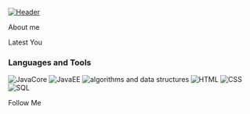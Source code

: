 [![Header](https://github.com/hikarin8/hikarin8/blob/main/accets/208440%20(1).gif)](https://vk.com/hikarin.none)

About me

Latest You

### Languages and Tools
![JavaCore](https://img.shields.io/badge/-JavaCore-808080?style=for-the-badge&logo=Java&logoColor=0000FF)
![JavaEE](https://img.shields.io/badge/-Java.EE-808080?style=for-the-badge&logo=Java&logoColor=0000FF)
![algorithms and data structures](https://img.shields.io/badge/-algorithms-808080?style=for-the-badge&logo=algorithms&logoColor=FF0000)
![HTML](https://img.shields.io/badge/-HTML-808080?style=for-the-badge&logo=HTML&logoColor=FF0000)
![CSS](https://img.shields.io/badge/-css-808080?style=for-the-badge&logo=css&logoColor=FF0000)
![SQL](https://img.shields.io/badge/-SQL-808080?style=for-the-badge&logo=mySQL&logoColor=0000FF)

Follow Me